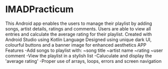 # IMADPracticum
This Android app enables the users to manage their playlist by adding songs, artist details, ratings and comments. Users are able to view all entries and calculate the average rating for their playlist.
Created with Android Studio using Kotlin Language
Designed using unique dark UI, colourful buttons and a banner image for enhanced aesthetics
APP Features 
-Add songs to playlist with:
~song title
~artist name
~rating
~user comment
-View the playlist in a stylish list
-Caluculate and display the 'average rating' 
-Proper use of arrays, loops, errors and screen navigation
